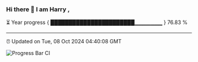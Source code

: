 ### Hi there 👋 I am Harry , 

⏳ Year progress { ███████████████████████▁▁▁▁▁▁▁ } 76.83 %

---

⏰ Updated on Tue, 08 Oct 2024 04:40:08 GMT

![Progress Bar CI](https://github.com/duykhang68/duykhang68/workflows/Progress%20Bar%20CI/badge.svg)
